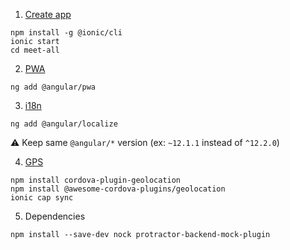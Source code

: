 1. [Create app](https://ionicframework.com/docs/intro/cli)

  ```shell
  npm install -g @ionic/cli
  ionic start
  cd meet-all
  ```

2. [PWA](https://ionicframework.com/docs/angular/pwa)

  ```shell
  ng add @angular/pwa
  ```

3. [i18n](https://angular.io/guide/i18n-common-add-package)

  ```shell
  ng add @angular/localize
  ```

:warning: Keep same `@angular/*` version (ex: `~12.1.1` instead of `^12.2.0`)

4. [GPS](https://ionicframework.com/docs/native/geolocation)

  ```shell
  npm install cordova-plugin-geolocation
  npm install @awesome-cordova-plugins/geolocation
  ionic cap sync
  ```

5. Dependencies

  ```shell
  npm install --save-dev nock protractor-backend-mock-plugin
  ```
